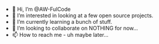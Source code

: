 - 👋 Hi, I’m @AW-FulCode
- 👀 I’m interested in looking at a few open source projects.
- 🌱 I’m currently learning a bunch of stuff.
- 💞️ I’m looking to collaborate on NOTHING for now...
- 📫 How to reach me - uh maybe later...

<!---
AW-FulCode/AW-FulCode is a ✨ special ✨ repository because its `README.md` (this file) appears on your GitHub profile.
You can click the Preview link to take a look at your changes.
--->
